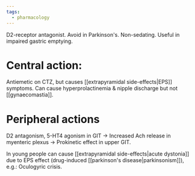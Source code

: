 ```yaml
---
tags:
  - pharmacology
---
```

D2-receptor antagonist. Avoid in Parkinson's. 
Non-sedating. 
Useful in impaired gastric emptying. 
# Central action:
Antiemetic on CTZ, but causes [[extrapyramidal side-effects|EPS]] symptoms.
Can cause hyperprolactinemia & nipple discharge but not [[gynaecomastia]].

# Peripheral actions
D2 antagonism, 5-HT4 agonism in GIT -> Increased Ach release in myenteric plexus -> Prokinetic effect in upper GIT.

In young people can cause [[extrapyramidal side-effects|acute dystonia]] due to EPS effect (drug-induced [[parkinson's disease|parkinsonism]]), e.g.: Oculogyric crisis.